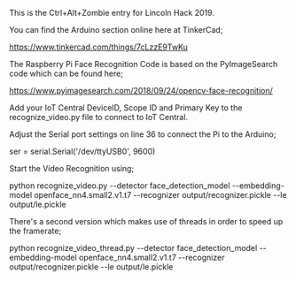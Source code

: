 This is the Ctrl+Alt+Zombie entry for Lincoln Hack 2019.

You can find the Arduino section online here at TinkerCad;

https://www.tinkercad.com/things/7cLzzE9TwKu

The Raspberry Pi Face Recognition Code is based on the PyImageSearch code which can be found here;

https://www.pyimagesearch.com/2018/09/24/opencv-face-recognition/

Add your IoT Central DeviceID, Scope ID and Primary Key to the recognize_video.py file to connect to IoT Central.

Adjust the Serial port settings on line 36 to connect the Pi to the Arduino;

ser = serial.Serial('/dev/ttyUSB0', 9600)

Start the Video Recognition using;

python recognize_video.py --detector face_detection_model --embedding-model openface_nn4.small2.v1.t7 --recognizer output/recognizer.pickle --le output/le.pickle

There's a second version which makes use of threads in order to speed up the framerate;

python recognize_video_thread.py --detector face_detection_model --embedding-model openface_nn4.small2.v1.t7 --recognizer output/recognizer.pickle --le output/le.pickle